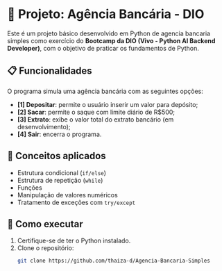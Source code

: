 # 🏦 Projeto: Agência Bancária - DIO
Este é um projeto básico desenvolvido em Python de agencia bancaria simples como exercício do **Bootcamp da DIO (Vivo - Python AI Backend Developer)**, com o objetivo de praticar os fundamentos de Python.

## 📋 Funcionalidades

O programa simula uma agência bancária com as seguintes opções:

- **[1] Depositar**: permite o usuário inserir um valor para depósito;
- **[2] Sacar**: permite o saque com limite diário de R$500;
- **[3] Extrato**: exibe o valor total do extrato bancário (em desenvolvimento);
- **[4] Sair**: encerra o programa.

## 🧠 Conceitos aplicados

- Estrutura condicional (`if/else`)
- Estrutura de repetição (`while`)
- Funções
- Manipulação de valores numéricos
- Tratamento de exceções com `try/except`

## 🚀 Como executar

1. Certifique-se de ter o Python instalado.
2. Clone o repositório:
   ```bash
   git clone https://github.com/thaiza-d/Agencia-Bancaria-Simples
